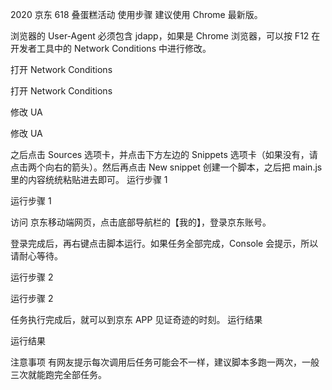 2020 京东 618 叠蛋糕活动
使用步骤
建议使用 Chrome 最新版。

浏览器的 User-Agent 必须包含 jdapp，如果是 Chrome 浏览器，可以按 F12 在开发者工具中的 Network Conditions 中进行修改。

打开 Network Conditions

打开 Network Conditions

修改 UA

修改 UA

之后点击 Sources 选项卡，并点击下方左边的 Snippets 选项卡（如果没有，请点击两个向右的箭头）。然后再点击 New snippet 创建一个脚本，之后把 main.js 里的内容统统粘贴进去即可。
运行步骤 1

运行步骤 1

访问 京东移动端网页，点击底部导航栏的【我的】，登录京东账号。

登录完成后，再右键点击脚本运行。如果任务全部完成，Console 会提示，所以请耐心等待。

运行步骤 2

运行步骤 2

任务执行完成后，就可以到京东 APP 见证奇迹的时刻。
运行结果

运行结果

注意事项
有网友提示每次调用后任务可能会不一样，建议脚本多跑一两次，一般三次就能跑完全部任务。
